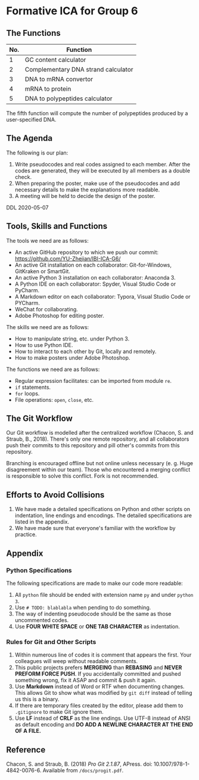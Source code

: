 # Formative ICA for Group 6

## The Functions

| No.  | Function                            |
| ---- | ----------------------------------- |
| 1    | GC content calculator               |
| 2    | Complementary DNA strand calculator |
| 3    | DNA to mRNA convertor               |
| 4    | mRNA to protein                     |
| 5    | DNA to polypeptides calculator      |

The fifth function will compute the number of polypeptides produced by a user-specified DNA.

## The Agenda

The following is our plan:

1. Write pseudocodes and real codes assigned to each member. After the codes are generated, they will be executed by all members as a double check. 
2. When preparing the poster, make use of the pseudocodes and add necessary details to make the explanations more readable.
3. A meeting will be held to decide the design of the poster.

DDL 2020-05-07

## Tools, Skills and Functions

The tools we need are as follows:

* An active GitHub repository to which we push our commit: https://github.com/YU-Zhejian/IBI-ICA-G6/
* An active Git installation on each collaborator: Git-for-Windows, GitKraken or SmartGit.
* An active Python 3 installation on each collaborator: Anaconda 3.
* A Python IDE  on each collaborator: Spyder, Visual Studio Code or PyCharm.
* A Markdown editor  on each collaborator: Typora, Visual Studio Code or PYCharm.
* WeChat for collaborating.
* Adobe Photoshop for editing poster.

The skills we need are as follows:

* How to manipulate string, etc. under Python 3.
* How to use Python IDE.
* How to interact to each other by Git, locally and remotely.
* How to make posters under Adobe Photoshop.

The functions we need are as follows:
* Regular expression facilitates: can be imported from module `re`.
* `if` statements.
* `for` loops.
* File operations: `open`, `close`, etc.
## The Git Workflow

Our Git workflow is modelled after the centralized workflow (Chacon, S. and Straub, B., 2018). There's only one remote repository, and all collaborators push their commits to this repository and pill other's commits from this repository.

Branching is encouraged offline but not online unless necessary (e. g. Huge disagreement within our team). Those who encountered a merging conflict is responsible to solve this conflict. Fork is not recommended.

## Efforts to Avoid Collisions

1. We have made a detailed specifications on Python and other scripts on indentation, line endings and encodings. The detailed specifications are listed in the appendix.
2. We have made sure that everyone's familiar with the workflow by practice.

## Appendix

### Python Specifications

The following specifications are made to make our code more readable:

1. All `python` file should be ended with extension name `py` and under `python 3`.
2. Use `# TODO: blablabla` when pending to do something.
3. The way of indenting pseudocode should be the same as those uncommented codes.
4. Use **FOUR WHITE SPACE** or **ONE TAB CHARACTER** as indentation.

### Rules for Git and Other Scripts

1. Within numerous line of codes it is comment that appears the first. Your colleagues will weep without readable comments.
2. This public projects prefers **MERGEING** than **REBASING** and **NEVER PREFORM FORCE PUSH**. If you accidentally committed and pushed something wrong, fix it ASAP and commit & push it again.
3. Use **Markdown** instead of Word or RTF when documenting changes. This allows Git to show what was modified by `git diff` instead of telling us this is a binary.
4. If there are temporary files created by the editor, please add them to `.gitignore` to make Git ignore them.
5. Use **LF** instead of **CRLF** as the line endings. Use UTF-8 instead of ANSI as default encoding and **DO ADD A NEWLINE CHARACTER AT THE END OF A FILE.** 

## Reference

Chacon, S. and Straub, B. (2018) *Pro Git 2.1.87*, APress. doi: 10.1007/978-1-4842-0076-6. Available from `/docs/progit.pdf`.

